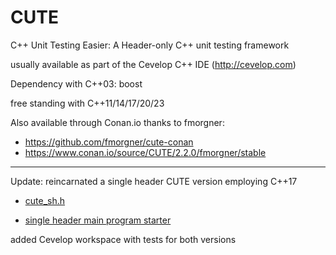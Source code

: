 # CUTE
C++ Unit Testing Easier: A Header-only C++ unit testing framework

usually available as part of the Cevelop C++ IDE (http://cevelop.com)

Dependency with C++03: boost

free standing with C++11/14/17/20/23

Also available through Conan.io thanks to fmorgner: 

 * https://github.com/fmorgner/cute-conan
 * https://www.conan.io/source/CUTE/2.2.0/fmorgner/stable


<hr/>

Update: reincarnated a single header CUTE version employing C++17

* [cute_sh.h](cute_sh.h)

* [single header main program starter](singleheadermain.cpp)

added Cevelop workspace with tests for both versions